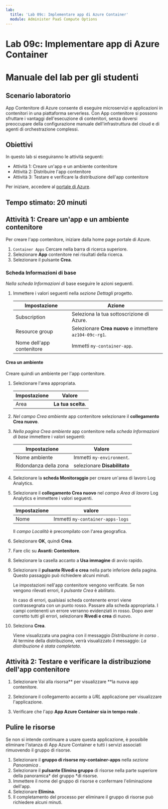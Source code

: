 ```yaml
---
lab:
  title: 'Lab 09c: Implementare app di Azure Container'
  module: Administer PaaS Compute Options
---
```


# Lab 09c: Implementare app di Azure Container
# Manuale del lab per gli studenti

## Scenario laboratorio
App Contenitore di Azure consente di eseguire microservizi e applicazioni in contenitori in una piattaforma serverless. Con App contenitore si possono sfruttare i vantaggi dell'esecuzione di contenitori, senza doversi preoccupare della configurazione manuale dell'infrastruttura del cloud e di agenti di orchestrazione complessi.

## Obiettivi

In questo lab si eseguiranno le attività seguenti:
- Attività 1: Creare un'app e un ambiente contenitore
- Attività 2: Distribuire l'app contenitore
- Attività 3: Testare e verificare la distribuzione dell'app contenitore

Per iniziare, accedere al [portale di Azure](https://portal.azure.com).

## Tempo stimato: 20 minuti

## Attività 1: Creare un'app e un ambiente contenitore

Per creare l'app contenitore, iniziare dalla home page portale di Azure.

1. `Container Apps` Cercare nella barra di ricerca superiore.
1. Selezionare **App** contenitore nei risultati della ricerca.
1. Selezionare il pulsante **Crea**.

### Scheda Informazioni di base

*Nella scheda Informazioni di* base eseguire le azioni seguenti.

1. Immettere i valori seguenti nella *sezione Dettagli* progetto.

    | Impostazione | Azione |
    |---|---|
    | Subscription | Seleziona la tua sottoscrizione di Azure. |
    | Resource group | Selezionare **Crea nuovo** e immettere `az104-09c-rg1`. |
    | Nome dell'app contenitore |  Immetti `my-container-app`. |

#### Crea un ambiente

Creare quindi un ambiente per l'app contenitore.

1. Selezionare l'area appropriata.

    | Impostazione | Valore |
    |--|--|
    | Area | **La tua scelta**. |

1. *Nel campo Crea ambiente* app contenitore selezionare il **collegamento Crea nuovo**.
1. *Nella pagina Crea ambiente* app contenitore nella *scheda Informazioni di base* immettere i valori seguenti:

    | Impostazione | Valore |
    |--|--|
    | Nome ambiente | Immetti `my-environment`. |
    | Ridondanza della zona | selezionare **Disabilitato** |

1. Selezionare la **scheda Monitoraggio** per creare un'area di lavoro Log Analytics.
1. Selezionare il **collegamento Crea nuovo** nel *campo Area di lavoro* Log Analytics e immettere i valori seguenti.

    | Impostazione | valore |
    |--|--|
    | Nome | Immetti `my-container-apps-logs` |
  
    Il *campo Località* è precompilato con l'area geografica.

1. Selezionare **OK**, quindi **Crea**. 

1. Fare clic su **Avanti: Contenitore**.

1. Selezionare la casella accanto a **Usa immagine** di avvio rapido.

1. Selezionare il **pulsante Rivedi e crea** nella parte inferiore della pagina. Questo passaggio può richiedere alcuni minuti. 

    Le impostazioni nell'app contenitore vengono verificate. Se non vengono rilevati errori, il *pulsante Crea* è abilitato.  

    In caso di errori, qualsiasi scheda contenente errori viene contrassegnata con un punto rosso.  Passare alla scheda appropriata.  I campi contenenti un errore verranno evidenziati in rosso.  Dopo aver corretto tutti gli errori, selezionare **Rivedi e crea** di nuovo.

1. Seleziona **Crea**.

    Viene visualizzata una pagina con il messaggio *Distribuzione in corso* .  Al termine della distribuzione, verrà visualizzato il messaggio: *La distribuzione è stata completata*.
   
## Attività 2: Testare e verificare la distribuzione dell'app contenitore

1. Selezionare Vai alla risorsa** per visualizzare **la nuova app contenitore.

1. Selezionare il collegamento accanto a *URL* applicazione per visualizzare l'applicazione.

1. Verificare che l'app **App Azure Container sia in tempo reale** .

## Pulire le risorse

Se non si intende continuare a usare questa applicazione, è possibile eliminare l'istanza di App Azure Container e tutti i servizi associati rimuovendo il gruppo di risorse.

1. Selezionare il **gruppo di risorse my-container-apps** nella *sezione Panoramica* .
1. Selezionare il **pulsante Elimina gruppo** di risorse nella parte superiore della panoramica* del gruppo *di risorse.
1. Immettere il nome del gruppo di risorse e confermare l'eliminazione dell'app. 
1. Selezionare **Elimina**.
1. Il completamento del processo per eliminare il gruppo di risorse può richiedere alcuni minuti.
